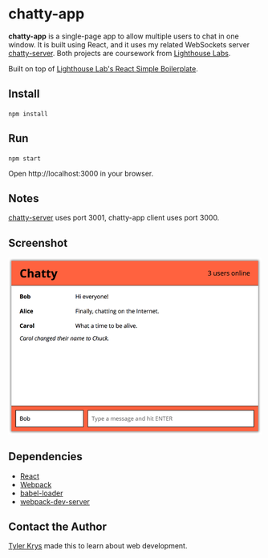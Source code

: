 # chatty-app

**chatty-app** is a single-page app to allow multiple users to chat in one window. It is built using React, and it uses my related WebSockets server [chatty-server](https://github.com/ty2k/chatty-server). Both projects are coursework from [Lighthouse Labs](https://github.com/lighthouse-labs).

Built on top of [Lighthouse Lab's React Simple Boilerplate](https://github.com/lighthouse-labs/react-simple-boilerplate).

## Install

`npm install`

## Run

`npm start`

Open http://localhost:3000 in your browser.

## Notes

[chatty-server](https://github.com/ty2k/chatty-server) uses port 3001, chatty-app client uses port 3000.

## Screenshot

![Screenshot of Chatty App's index view](https://raw.githubusercontent.com/ty2k/chatty-app/master/docs/Screenshot-Chatty-App-index.png)

## Dependencies

* [React](https://www.npmjs.com/package/react)
* [Webpack](https://www.npmjs.com/package/webpack)
* [babel-loader](https://github.com/babel/babel-loader)
* [webpack-dev-server](https://github.com/webpack/webpack-dev-server)

## Contact the Author

[Tyler Krys](https://tylerkrys.ca) made this to learn about web development.
